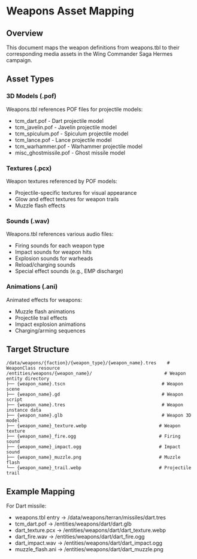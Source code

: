 # Weapons Asset Mapping

## Overview
This document maps the weapon definitions from weapons.tbl to their corresponding media assets in the Wing Commander Saga Hermes campaign.

## Asset Types

### 3D Models (.pof)
Weapons.tbl references POF files for projectile models:
- tcm_dart.pof - Dart projectile model
- tcm_javelin.pof - Javelin projectile model
- tcm_spiculum.pof - Spiculum projectile model
- tcm_lance.pof - Lance projectile model
- tcm_warhammer.pof - Warhammer projectile model
- misc_ghostmissile.pof - Ghost missile model

### Textures (.pcx)
Weapon textures referenced by POF models:
- Projectile-specific textures for visual appearance
- Glow and effect textures for weapon trails
- Muzzle flash effects

### Sounds (.wav)
Weapons.tbl references various audio files:
- Firing sounds for each weapon type
- Impact sounds for weapon hits
- Explosion sounds for warheads
- Reload/charging sounds
- Special effect sounds (e.g., EMP discharge)

### Animations (.ani)
Animated effects for weapons:
- Muzzle flash animations
- Projectile trail effects
- Impact explosion animations
- Charging/arming sequences

## Target Structure
```
/data/weapons/{faction}/{weapon_type}/{weapon_name}.tres    # WeaponClass resource
/entities/weapons/{weapon_name}/                           # Weapon entity directory
├── {weapon_name}.tscn                                    # Weapon scene
├── {weapon_name}.gd                                      # Weapon script
├── {weapon_name}.tres                                    # Weapon instance data
├── {weapon_name}.glb                                     # Weapon 3D model
├── {weapon_name}_texture.webp                           # Weapon texture
├── {weapon_name}_fire.ogg                               # Firing sound
├── {weapon_name}_impact.ogg                             # Impact sound
├── {weapon_name}_muzzle.png                             # Muzzle flash
└── {weapon_name}_trail.webp                             # Projectile trail
```

## Example Mapping
For Dart missile:
- weapons.tbl entry → /data/weapons/terran/missiles/dart.tres
- tcm_dart.pof → /entities/weapons/dart/dart.glb
- dart_texture.pcx → /entities/weapons/dart/dart_texture.webp
- dart_fire.wav → /entities/weapons/dart/dart_fire.ogg
- dart_impact.wav → /entities/weapons/dart/dart_impact.ogg
- muzzle_flash.ani → /entities/weapons/dart/dart_muzzle.png